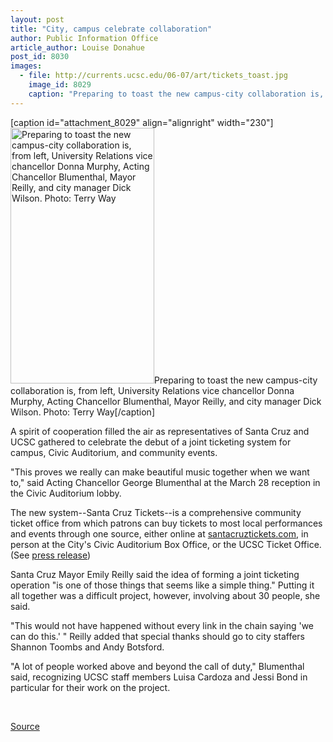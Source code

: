 ```yaml
---
layout: post
title: "City, campus celebrate collaboration"
author: Public Information Office
article_author: Louise Donahue
post_id: 8030
images:
  - file: http://currents.ucsc.edu/06-07/art/tickets_toast.jpg
    image_id: 8029
    caption: "Preparing to toast the new campus-city collaboration is, from left, University Relations vice chancellor Donna Murphy, Acting Chancellor Blumenthal, Mayor Reilly, and city manager Dick Wilson. Photo: Terry Way"
---
```


[caption id="attachment_8029" align="alignright" width="230"]<a href="http://dev-ucsc-news.pantheonsite.io/wp-content/uploads/2007/04/tickets_toast.jpg"><img class="size-full wp-image-8029" src="http://dev-ucsc-news.pantheonsite.io/wp-content/uploads/2007/04/tickets_toast.jpg" alt="Preparing to toast the new campus-city collaboration is, from left, University Relations vice chancellor Donna Murphy, Acting Chancellor Blumenthal, Mayor Reilly, and city manager Dick Wilson. Photo: Terry Way" width="230" height="409" /></a>Preparing to toast the new campus-city collaboration is, from left, University Relations vice chancellor Donna Murphy, Acting Chancellor Blumenthal, Mayor Reilly, and city manager Dick Wilson. Photo: Terry Way[/caption]
<a name="content" id="content"></a>
<p>
  A spirit of cooperation filled the air as representatives of Santa Cruz and UCSC gathered to celebrate the debut of a joint ticketing system for campus, Civic Auditorium, and community events.
</p>
<p>
  "This proves we really can make beautiful music together when we want to," said Acting Chancellor George Blumenthal at the March 28 reception in the Civic Auditorium lobby.
</p>
<p>
  The new system--Santa Cruz Tickets--is a comprehensive community ticket office from which patrons can buy tickets to most local performances and events through one source, either online at <a href="http://santacruztickets.com">santacruztickets.com</a>, in person at the City's Civic Auditorium Box Office, or the UCSC Ticket Office. (See <a href="http://press.ucsc.edu//text.asp?pid=1085">press release</a>)
</p>
<p>
  Santa Cruz Mayor Emily Reilly said the idea of forming a joint ticketing operation "is one of those things that seems like a simple thing." Putting it all together was a difficult project, however, involving about 30 people, she said.
</p>
<p>
  "This would not have happened without every link in the chain saying 'we can do this.' " Reilly added that special thanks should go to city staffers Shannon Toombs and Andy Botsford.
</p>
<p>
  "A lot of people worked above and beyond the call of duty," Blumenthal said, recognizing UCSC staff members Luisa Cardoza and Jessi Bond in particular for their work on the project.
</p>
<p>
  <br>
</p>
<p><a href="http://www1.ucsc.edu/currents/06-07/04-02/tickets.asp" title="Permalink to tickets">Source</a></p>
